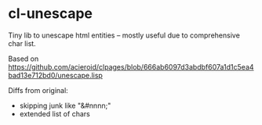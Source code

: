 # cl-unescape
Tiny lib to unescape html entities – mostly useful due to comprehensive char list.

Based on https://github.com/acieroid/clpages/blob/666ab6097d3abdbf607a1d1c5ea4bad13e712bd0/unescape.lisp

Diffs from original:
+ skipping junk like "&#nnnn;"
+ extended list of chars
